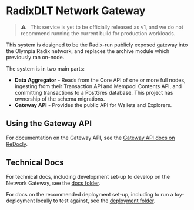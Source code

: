 # RadixDLT Network Gateway

> ⚠️ &nbsp; This service is yet to be officially released as v1, and we do not recommend running the current build for production workloads.

This system is designed to be the Radix-run publicly exposed gateway into the Olympia Radix network, and replaces the archive module which previously ran on-node.

The system is in two main parts:
* **Data Aggregator** - Reads from the Core API of one or more full nodes, ingesting from their Transaction API and Mempool Contents API, and committing transactions to a PostGres database. This project has ownership of the schema migrations.
* **Gateway API** - Provides the public API for Wallets and Explorers.

## Using the Gateway API

For documentation on the Gateway API, see the [Gateway API docs on ReDocly](https://raw.githubusercontent.com/radixdlt/radixdlt-network-gateway/develop/gateway-api-spec.yaml).

## Technical Docs

For technical docs, including development set-up to develop on the Network Gateway, see the [docs folder](./docs).

For docs on the recommended deployment set-up, including to run a toy-deployment locally to test against, see the [deployment folder](./deployment).
